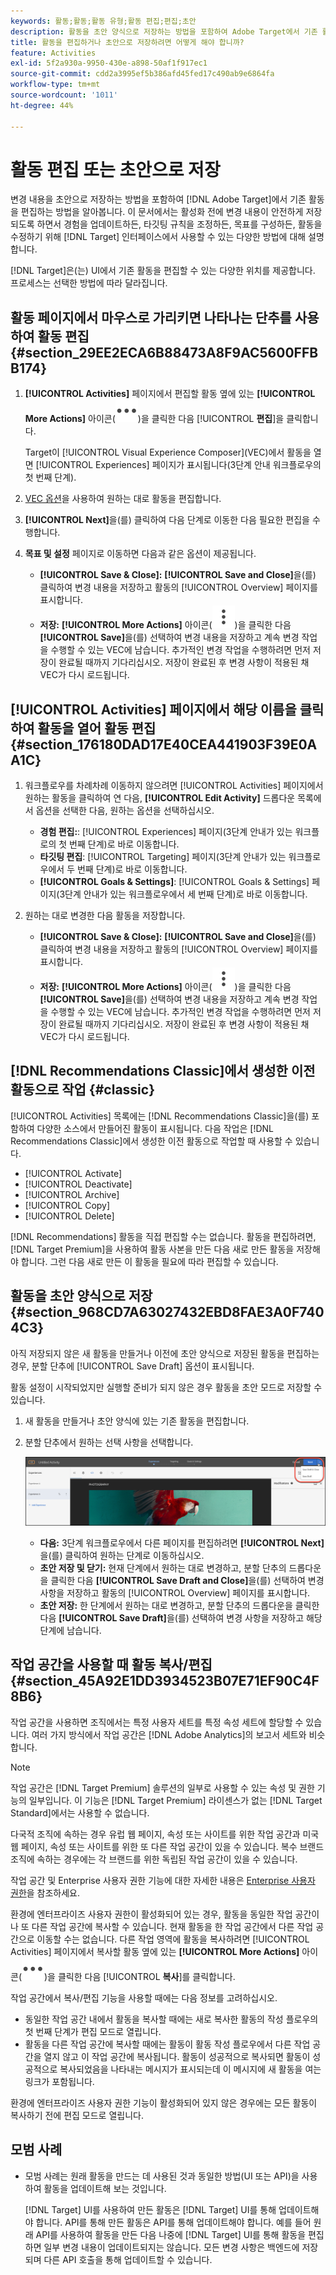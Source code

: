 ```yaml
---
keywords: 활동;활동;활동 유형;활동 편집;편집;초안
description: 활동을 초안 양식으로 저장하는 방법을 포함하여 Adobe Target에서 기존 활동을 편집할 수 있는 다양한 방법에 대해 알아봅니다.
title: 활동을 편집하거나 초안으로 저장하려면 어떻게 해야 합니까?
feature: Activities
exl-id: 5f2a930a-9950-430e-a898-50af1f917ec1
source-git-commit: cdd2a3995ef5b386afd45fed17c490ab9e6864fa
workflow-type: tm+mt
source-wordcount: '1011'
ht-degree: 44%

---
```


# 활동 편집 또는 초안으로 저장

변경 내용을 초안으로 저장하는 방법을 포함하여 [!DNL Adobe Target]에서 기존 활동을 편집하는 방법을 알아봅니다. 이 문서에서는 활성화 전에 변경 내용이 안전하게 저장되도록 하면서 경험을 업데이트하든, 타깃팅 규칙을 조정하든, 목표를 구성하든, 활동을 수정하기 위해 [!DNL Target] 인터페이스에서 사용할 수 있는 다양한 방법에 대해 설명합니다.

[!DNL Target]은(는) UI에서 기존 활동을 편집할 수 있는 다양한 위치를 제공합니다. 프로세스는 선택한 방법에 따라 달라집니다.

## 활동 페이지에서 마우스로 가리키면 나타나는 단추를 사용하여 활동 편집 {#section_29EE2ECA6B88473A8F9AC5600FFBB174}

1. **[!UICONTROL Activities]** 페이지에서 편집할 활동 옆에 있는 **[!UICONTROL More Actions]** 아이콘(![추가 작업 아이콘](/help/main/assets/icons/MoreSmall.svg))을 클릭한 다음 [!UICONTROL **편집**]&#x200B;을 클릭합니다.

   Target이 [!UICONTROL Visual Experience Composer]&#x200B;(VEC)에서 활동을 열면 [!UICONTROL Experiences] 페이지가 표시됩니다(3단계 안내 워크플로우의 첫 번째 단계).

1. [VEC 옵션](/help/main/c-experiences/c-visual-experience-composer/viztarget-options.md)을 사용하여 원하는 대로 활동을 편집합니다.

1. **[!UICONTROL Next]**&#x200B;을(를) 클릭하여 다음 단계로 이동한 다음 필요한 편집을 수행합니다.

1. **목표 및 설정** 페이지로 이동하면 다음과 같은 옵션이 제공됩니다.

   * **[!UICONTROL Save & Close]:** **[!UICONTROL Save and Close]**&#x200B;을(를) 클릭하여 변경 내용을 저장하고 활동의 [!UICONTROL Overview] 페이지를 표시합니다.
   * **저장:** **[!UICONTROL More Actions]** 아이콘(![추가 작업 아이콘](/help/main/assets/icons/MoreSmallListVert.svg))을 클릭한 다음 **[!UICONTROL Save]**&#x200B;을(를) 선택하여 변경 내용을 저장하고 계속 변경 작업을 수행할 수 있는 VEC에 남습니다. 추가적인 변경 작업을 수행하려면 먼저 저장이 완료될 때까지 기다리십시오. 저장이 완료된 후 변경 사항이 적용된 채 VEC가 다시 로드됩니다.

## [!UICONTROL Activities] 페이지에서 해당 이름을 클릭하여 활동을 열어 활동 편집 {#section_176180DAD17E40CEA441903F39E0AA1C}

1. 워크플로우를 차례차례 이동하지 않으려면 [!UICONTROL Activities] 페이지에서 원하는 활동을 클릭하여 연 다음, **[!UICONTROL Edit Activity]** 드롭다운 목록에서 옵션을 선택한 다음, 원하는 옵션을 선택하십시오.

   * **경험 편집:**: [!UICONTROL Experiences] 페이지(3단계 안내가 있는 워크플로의 첫 번째 단계)로 바로 이동합니다.
   * **타깃팅 편집**: [!UICONTROL Targeting] 페이지(3단계 안내가 있는 워크플로우에서 두 번째 단계)로 바로 이동합니다.
   * **[!UICONTROL Goals & Settings]**: [!UICONTROL Goals & Settings] 페이지(3단계 안내가 있는 워크플로우에서 세 번째 단계)로 바로 이동합니다.

1. 원하는 대로 변경한 다음 활동을 저장합니다.

   * **[!UICONTROL Save & Close]:** **[!UICONTROL Save and Close]**&#x200B;을(를) 클릭하여 변경 내용을 저장하고 활동의 [!UICONTROL Overview] 페이지를 표시합니다.
   * **저장:** **[!UICONTROL More Actions]** 아이콘(![추가 작업 아이콘](/help/main/assets/icons/MoreSmallListVert.svg))을 클릭한 다음 **[!UICONTROL Save]**&#x200B;을(를) 선택하여 변경 내용을 저장하고 계속 변경 작업을 수행할 수 있는 VEC에 남습니다. 추가적인 변경 작업을 수행하려면 먼저 저장이 완료될 때까지 기다리십시오. 저장이 완료된 후 변경 사항이 적용된 채 VEC가 다시 로드됩니다.

## [!DNL Recommendations Classic]에서 생성한 이전 활동으로 작업 {#classic}

[!UICONTROL Activities] 목록에는 [!DNL Recommendations Classic]을(를) 포함하여 다양한 소스에서 만들어진 활동이 표시됩니다. 다음 작업은 [!DNL Recommendations Classic]에서 생성한 이전 활동으로 작업할 때 사용할 수 있습니다.

* [!UICONTROL Activate]
* [!UICONTROL Deactivate]
* [!UICONTROL Archive]
* [!UICONTROL Copy]
* [!UICONTROL Delete]

[!DNL Recommendations] 활동을 직접 편집할 수는 없습니다. 활동을 편집하려면, [!DNL Target Premium]을 사용하여 활동 사본을 만든 다음 새로 만든 활동을 저장해야 합니다. 그런 다음 새로 만든 이 활동을 필요에 따라 편집할 수 있습니다.

## 활동을 초안 양식으로 저장 {#section_968CD7A63027432EBD8FAE3A0F7404C3}

아직 저장되지 않은 새 활동을 만들거나 이전에 초안 양식으로 저장된 활동을 편집하는 경우, 분할 단추에 [!UICONTROL Save Draft] 옵션이 표시됩니다.

활동 설정이 시작되었지만 실행할 준비가 되지 않은 경우 활동을 초안 모드로 저장할 수 있습니다.

1. 새 활동을 만들거나 초안 양식에 있는 기존 활동을 편집합니다.
1. 분할 단추에서 원하는 선택 사항을 선택합니다.

   ![초안 저장](/help/main/c-activities/assets/save_draft.png)

   * **다음:** 3단계 워크플로우에서 다른 페이지를 편집하려면 **[!UICONTROL Next]**&#x200B;을(를) 클릭하여 원하는 단계로 이동하십시오.
   * **초안 저장 및 닫기:** 현재 단계에서 원하는 대로 변경하고, 분할 단추의 드롭다운을 클릭한 다음 **[!UICONTROL Save Draft and Close]**&#x200B;을(를) 선택하여 변경 사항을 저장하고 활동의 [!UICONTROL Overview] 페이지를 표시합니다.
   * **초안 저장:** 한 단계에서 원하는 대로 변경하고, 분할 단추의 드롭다운을 클릭한 다음 **[!UICONTROL Save Draft]**&#x200B;을(를) 선택하여 변경 사항을 저장하고 해당 단계에 남습니다.

## 작업 공간을 사용할 때 활동 복사/편집 {#section_45A92E1DD3934523B07E71EF90C4F8B6}

작업 공간을 사용하면 조직에서는 특정 사용자 세트를 특정 속성 세트에 할당할 수 있습니다. 여러 가지 방식에서 작업 공간은 [!DNL Adobe Analytics]의 보고서 세트와 비슷합니다.

>[!NOTE]
>
>작업 공간은 [!DNL Target Premium] 솔루션의 일부로 사용할 수 있는 속성 및 권한 기능의 일부입니다. 이 기능은 [!DNL Target Premium] 라이센스가 없는 [!DNL Target Standard]에서는 사용할 수 없습니다.

다국적 조직에 속하는 경우 유럽 웹 페이지, 속성 또는 사이트를 위한 작업 공간과 미국 웹 페이지, 속성 또는 사이트를 위한 또 다른 작업 공간이 있을 수 있습니다. 복수 브랜드 조직에 속하는 경우에는 각 브랜드를 위한 독립된 작업 공간이 있을 수 있습니다.

작업 공간 및 Enterprise 사용자 권한 기능에 대한 자세한 내용은 [Enterprise 사용자 권한](/help/main/administrating-target/c-user-management/property-channel/property-channel.md#concept_E396B16FA2024ADBA27BC056138F9838)을 참조하세요.

환경에 엔터프라이즈 사용자 권한이 활성화되어 있는 경우, 활동을 동일한 작업 공간이나 또 다른 작업 공간에 복사할 수 있습니다. 현재 활동을 한 작업 공간에서 다른 작업 공간으로 이동할 수는 없습니다. 다른 작업 영역에 활동을 복사하려면 [!UICONTROL Activities] 페이지에서 복사할 활동 옆에 있는 **[!UICONTROL More Actions]** 아이콘(![추가 작업 아이콘](/help/main/assets/icons/MoreSmall.svg))을 클릭한 다음 [!UICONTROL **복사**]&#x200B;를 클릭합니다.

작업 공간에서 복사/편집 기능을 사용할 때에는 다음 정보를 고려하십시오.

* 동일한 작업 공간 내에서 활동을 복사할 때에는 새로 복사한 활동의 작성 플로우의 첫 번째 단계가 편집 모드로 열립니다.
* 활동을 다른 작업 공간에 복사할 때에는 활동이 활동 작성 플로우에서 다른 작업 공간을 열지 않고 이 작업 공간에 복사됩니다. 활동이 성공적으로 복사되면 활동이 성공적으로 복사되었음을 나타내는 메시지가 표시되는데 이 메시지에 새 활동을 여는 링크가 포함됩니다.

환경에 엔터프라이즈 사용자 권한 기능이 활성화되어 있지 않은 경우에는 모든 활동이 복사하기 전에 편집 모드로 열립니다.

## 모범 사례

* 모범 사례는 원래 활동을 만드는 데 사용된 것과 동일한 방법(UI 또는 API)을 사용하여 활동을 업데이트해 보는 것입니다.

  [!DNL Target] UI를 사용하여 만든 활동은 [!DNL Target] UI를 통해 업데이트해야 합니다. API를 통해 만든 활동은 API를 통해 업데이트해야 합니다. 예를 들어 원래 API를 사용하여 활동을 만든 다음 나중에 [!DNL Target] UI를 통해 활동을 편집하면 일부 변경 내용이 업데이트되지는 않습니다. 모든 변경 사항은 백엔드에 저장되며 다른 API 호출을 통해 업데이트할 수 있습니다.


